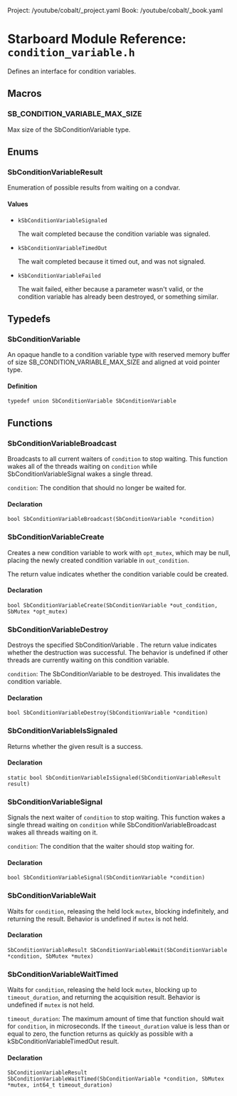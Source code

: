 Project: /youtube/cobalt/_project.yaml
Book: /youtube/cobalt/_book.yaml

# Starboard Module Reference: `condition_variable.h`

Defines an interface for condition variables.

## Macros

### SB_CONDITION_VARIABLE_MAX_SIZE

Max size of the SbConditionVariable type.

## Enums

### SbConditionVariableResult

Enumeration of possible results from waiting on a condvar.

#### Values

*   `kSbConditionVariableSignaled`

    The wait completed because the condition variable was signaled.
*   `kSbConditionVariableTimedOut`

    The wait completed because it timed out, and was not signaled.
*   `kSbConditionVariableFailed`

    The wait failed, either because a parameter wasn't valid, or the condition
    variable has already been destroyed, or something similar.

## Typedefs

### SbConditionVariable

An opaque handle to a condition variable type with reserved memory buffer of
size SB_CONDITION_VARIABLE_MAX_SIZE and aligned at void pointer type.

#### Definition

```
typedef union SbConditionVariable SbConditionVariable
```

## Functions

### SbConditionVariableBroadcast

Broadcasts to all current waiters of `condition` to stop waiting. This function
wakes all of the threads waiting on `condition` while SbConditionVariableSignal
wakes a single thread.

`condition`: The condition that should no longer be waited for.

#### Declaration

```
bool SbConditionVariableBroadcast(SbConditionVariable *condition)
```

### SbConditionVariableCreate

Creates a new condition variable to work with `opt_mutex`, which may be null,
placing the newly created condition variable in `out_condition`.

The return value indicates whether the condition variable could be created.

#### Declaration

```
bool SbConditionVariableCreate(SbConditionVariable *out_condition, SbMutex *opt_mutex)
```

### SbConditionVariableDestroy

Destroys the specified SbConditionVariable . The return value indicates whether
the destruction was successful. The behavior is undefined if other threads are
currently waiting on this condition variable.

`condition`: The SbConditionVariable to be destroyed. This invalidates the
condition variable.

#### Declaration

```
bool SbConditionVariableDestroy(SbConditionVariable *condition)
```

### SbConditionVariableIsSignaled

Returns whether the given result is a success.

#### Declaration

```
static bool SbConditionVariableIsSignaled(SbConditionVariableResult result)
```

### SbConditionVariableSignal

Signals the next waiter of `condition` to stop waiting. This function wakes a
single thread waiting on `condition` while SbConditionVariableBroadcast wakes
all threads waiting on it.

`condition`: The condition that the waiter should stop waiting for.

#### Declaration

```
bool SbConditionVariableSignal(SbConditionVariable *condition)
```

### SbConditionVariableWait

Waits for `condition`, releasing the held lock `mutex`, blocking indefinitely,
and returning the result. Behavior is undefined if `mutex` is not held.

#### Declaration

```
SbConditionVariableResult SbConditionVariableWait(SbConditionVariable *condition, SbMutex *mutex)
```

### SbConditionVariableWaitTimed

Waits for `condition`, releasing the held lock `mutex`, blocking up to
`timeout_duration`, and returning the acquisition result. Behavior is undefined
if `mutex` is not held.

`timeout_duration`: The maximum amount of time that function should wait for
`condition`, in microseconds. If the `timeout_duration` value is less than or
equal to zero, the function returns as quickly as possible with a
kSbConditionVariableTimedOut result.

#### Declaration

```
SbConditionVariableResult SbConditionVariableWaitTimed(SbConditionVariable *condition, SbMutex *mutex, int64_t timeout_duration)
```
